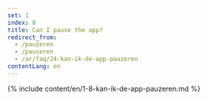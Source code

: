 ```yaml
---
set: 1
index: 8
title: Can I pause the app?
redirect_from: 
  - /pauzeren
  - /pauseren
  - /ar/faq/24-kan-ik-de-app-pauzeren
contentLang: en
---
```

{% include content/en/1-8-kan-ik-de-app-pauzeren.md %}
